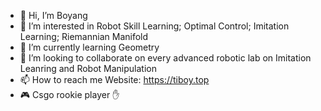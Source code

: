 - 👋 Hi, I’m Boyang
- 👀 I’m interested in Robot Skill Learning; Optimal Control; Imitation Learning; Riemannian Manifold
- 🌱 I’m currently learning Geometry
- 💞️ I’m looking to collaborate on every advanced robotic lab on Imitation Leanring and Robot Manipulation
- 📫 How to reach me Website: https://tiboy.top
- :video_game: Csgo rookie player :raised_hand:
<!---
TFLQW/TFLQW is a ✨ special ✨ repository because its `README.md` (this file) appears on your GitHub profile.
You can click the Preview link to take a look at your changes.
--->
